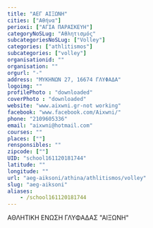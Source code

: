 ```yaml
---
title: "ΑΕΓ ΑΙΞΩΝΗ"
cities: ["Αθήνα"]
perioxi: ["ΑΓΙΑ ΠΑΡΑΣΚΕΥΗ"]
categoryNoSLug: "Αθλητισμός"
subcategoriesNoSLug: ["Volley"]
categories: ["athlitismos"]
subcategories: ["volley"]
organisationid: ""
organisation: ""
orgurl: "-"
address: "ΜΥΚΗΝΩΝ 27, 16674 ΓΛΥΦΑΔΑ"
logoimg: ""
profilePhoto : "downloaded"
coverPhoto : "downloaded"
website: "www.aixwni.gr-not working"
facebook: "www.facebook.com/Aixwni/"
phone: "2109605336"
email: "aixwni@hotmail.com"
courses: ""
places: [""]
rensponsibles: ""
zipcode: [""]
UID: "school161120181744"
latitude: ""
longitude: ""
url: "aeg-aiksoni/athina/athlitismos/volley"
slug: "aeg-aiksoni"
aliases:
    - /school161120181744
---
```



ΑΘΛΗΤΙΚΗ ΕΝΩΣΗ ΓΛΥΦΑΔΑΣ &quot;ΑΙΞΩΝΗ&quot;

